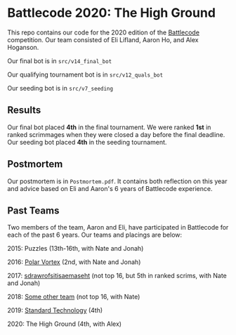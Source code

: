 # Battlecode 2020: The High Ground

This repo contains our code for the 2020 edition of the [Battlecode](https://battlecode.org) competition. Our team consisted of Eli Lifland, Aaron Ho, and Alex Hoganson.

Our final bot is in `src/v14_final_bot`

Our qualifying tournament bot is in `src/v12_quals_bot`

Our seeding bot is in `src/v7_seeding`

## Results

Our final bot placed **4th** in the final tournament. 
We were ranked **1st** in ranked scrimmages when they were closed a day before the final deadline. 
Our seeding bot placed **4th** in the seeding tournament.

## Postmortem

Our postmortem is in `Postmortem.pdf`. It contains both reflection on this year and advice based on Eli and Aaron's 6 years of Battlecode experience.

## Past Teams 

Two members of the team, Aaron and Eli, have participated in Battlecode for each of the past 6 years. Our teams and placings are below:

2015: Puzzles (13th-16th, with Nate and Jonah)

2016: [Polar Vortex](https://github.com/Platinuman/Battlecode2016) (2nd, with Nate and Jonah)

2017: [sdrawrofsitisaemaseht](https://github.com/npfoss/team008) (not top 16, but 5th in ranked scrims, with Nate and Jonah)

2018: [Some other team](https://github.com/npfoss/battlecode-2018) (not top 16, with Nate)

2019: [Standard Technology](https://github.com/uvafan/bc2019) (4th)

2020: The High Ground (4th, with Alex)

